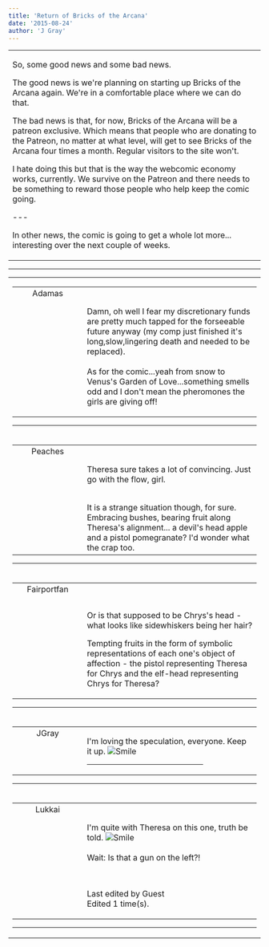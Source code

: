 ```yaml
---
title: 'Return of Bricks of the Arcana'
date: '2015-08-24'
author: 'J Gray'
---
```


<div>
<!-- Main content here -->
<table border="0" class="post"><tbody><tr><td>
   
   <div class="post_body">
       <p>So, some good news and some bad news.</p><p>The good news is we're planning on starting up Bricks of the Arcana again. We're in a comfortable place where we can do that.</p><p>The bad news is that, for now, Bricks of the Arcana will be a patreon exclusive. Which means that people who are donating to the Patreon, no matter at what level, will get to see Bricks of the Arcana four times a month. Regular visitors to the site won't. </p><p>I hate doing this but that is the way the webcomic economy works, currently. We survive on the Patreon and there needs to be something to reward those people who help keep the comic going.</p><p>---</p><p>In other news, the comic is going to get a whole lot more... interesting over the next couple of weeks.</p>
   </div>
   </td></tr>
   </tbody></table><hr><table style="width:100%; border:0;" class="comment_table"><tbody><tr><td width="100%"><a name=""> </a><div style="width:100%;" class="comment"><table border="0" width="100%"><tbody><tr><td align="center" valign="top" width="125">
<span class="comment_title"><center>Adamas<br></center><a name="2128">&nbsp;</a></span><br>
<center><img src="https://www.gravatar.com/avatar.php?gravatar_id=63b5da7dbecbf4a2fac891b8f15ccbc4&amp;default=http%3A%2F%2Fmysteriesofthearcana.com%2Ftemplates%2Fmain%2Fimages%2Favatar.gif&amp;size=80&amp;rating=g" border="0" alt=""></center>
</td>
<td valign="top">


<p class="comment_text"> </p><p class="comment_text"><br> Damn, oh well I fear my discretionary funds are pretty much tapped for the forseeable future anyway (my comp just finished it's long,slow,lingering death and needed to be replaced).<br><br>As for the comic...yeah from snow to Venus's Garden of Love...something smells odd and I don't mean the pheromones the girls are giving off!<br></p>
 

</td></tr></tbody></table>
<hr></div></td></tr><tr><td width="100%"><a name=""> </a><div style="width:100%;" class="comment"><table border="0" width="100%"><tbody><tr><td align="center" valign="top" width="125">
<span class="comment_title"><center>Peaches<br></center><a name="2129">&nbsp;</a></span><br>
<center><img src="https://www.gravatar.com/avatar.php?gravatar_id=804a5ed926f21aa257aeecc4133cfd45&amp;default=http%3A%2F%2Fmysteriesofthearcana.com%2Ftemplates%2Fmain%2Fimages%2Favatar.gif&amp;size=80&amp;rating=g" border="0" alt=""></center>
</td>
<td valign="top">


<p class="comment_text"> </p><p class="comment_text"><br> Theresa sure takes a lot of convincing. Just go with the flow, girl.</p><div><br></div><div>It is a strange situation though, for sure. Embracing bushes, bearing fruit along Theresa's alignment... a devil's head apple and a pistol pomegranate? I'd wonder what the crap too.&nbsp;</div>
 

</td></tr></tbody></table>
<hr></div></td></tr><tr><td width="100%"><a name=""> </a><div style="width:100%;" class="comment"><table border="0" width="100%"><tbody><tr><td align="center" valign="top" width="125">
<span class="comment_title"><center>Fairportfan<br></center><a name="2130">&nbsp;</a></span><br>
<center><img src="https://www.gravatar.com/avatar.php?gravatar_id=eadfaff19262636d50b2afcca4ef4582&amp;default=http%3A%2F%2Fmysteriesofthearcana.com%2Ftemplates%2Fmain%2Fimages%2Favatar.gif&amp;size=80&amp;rating=g" border="0" alt=""></center>
</td>
<td valign="top">


<p class="comment_text"> </p><p class="comment_text"><br> </p><p>Or is that supposed to be Chrys's head - what looks like sidewhiskers being her hair?</p><p>Tempting fruits in the form of symbolic representations of each one's object of affection - the pistol representing Theresa for Chrys and the elf-head representing Chrys for Theresa?</p>
 

</td></tr></tbody></table>
<hr></div></td></tr><tr><td width="100%"><a name=""> </a><div style="width:100%;" class="comment"><table border="0" width="100%"><tbody><tr><td align="center" valign="top" width="125">
<span class="comment_title"><center>JGray</center><a name="2131">&nbsp;</a></span><br>
<center><img src="https://www.gravatar.com/avatar.php?gravatar_id=3de6483cf7ef4947f33483faa590f1a0&amp;default=http%3A%2F%2Fmysteriesofthearcana.com%2Ftemplates%2Fmain%2Fimages%2Favatar.gif&amp;size=100&amp;rating=g" border="0" alt=""></center>
</td>
<td valign="top">


<p class="comment_text"> </p><p class="comment_text">I'm loving the speculation, everyone. Keep it up. <img src="/smilies/smile.gif" alt="Smile" border="0"></p>
 <hr width="70%">

</td></tr></tbody></table>
<hr></div></td></tr><tr><td width="100%"><a name=""> </a><div style="width:100%;" class="comment"><table border="0" width="100%"><tbody><tr><td align="center" valign="top" width="125">
<span class="comment_title"><center>Lukkai<br></center><a name="2132">&nbsp;</a></span><br>
<center><img src="https://www.gravatar.com/avatar.php?gravatar_id=e01e7833e9dba61f3f3d11328040f997&amp;default=http%3A%2F%2Fmysteriesofthearcana.com%2Ftemplates%2Fmain%2Fimages%2Favatar.gif&amp;size=80&amp;rating=g" border="0" alt=""></center>
</td>
<td valign="top">


<p class="comment_text"> </p><p class="comment_text"><br> I'm quite with Theresa on this one, truth be told. <img src="/smilies/smile.gif" alt="Smile" border="0"><br><br>Wait: Is that a gun on the left?!<br></p><br><p class="comment_info">Last edited by Guest<br>Edited 1 time(s).</p>
 

</td></tr></tbody></table>
<hr></div></td></tr></tbody></table>
<!-- End main content -->
              </div>
